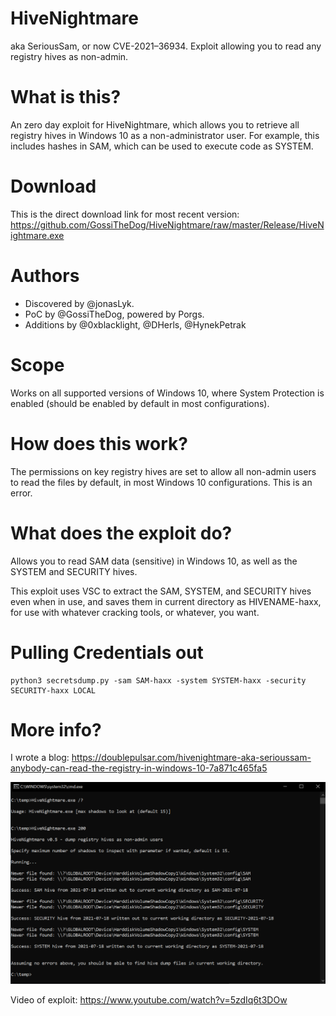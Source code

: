 # HiveNightmare
aka SeriousSam, or now CVE-2021–36934.  Exploit allowing you to read any registry hives as non-admin.

# What is this?
An zero day exploit for HiveNightmare, which allows you to retrieve all registry hives in Windows 10 as a non-administrator user.  For example, this includes hashes in SAM, which can be used to execute code as SYSTEM.

# Download
This is the direct download link for most recent version: https://github.com/GossiTheDog/HiveNightmare/raw/master/Release/HiveNightmare.exe

# Authors 
- Discovered by @jonasLyk.
- PoC by @GossiTheDog, powered by Porgs.
- Additions by @0xblacklight, @DHerls, @HynekPetrak

# Scope
Works on all supported versions of Windows 10, where System Protection is enabled (should be enabled by default in most configurations). 

# How does this work?
The permissions on key registry hives are set to allow all non-admin users to read the files by default, in most Windows 10 configurations.  This is an error.

# What does the exploit do?
Allows you to read SAM data (sensitive) in Windows 10, as well as the SYSTEM and SECURITY hives.

This exploit uses VSC to extract the SAM, SYSTEM, and SECURITY hives even when in use, and saves them in current directory as HIVENAME-haxx, for use with whatever cracking tools, or whatever, you want.

# Pulling Credentials out
```
python3 secretsdump.py -sam SAM-haxx -system SYSTEM-haxx -security SECURITY-haxx LOCAL
```

# More info?
I wrote a blog: https://doublepulsar.com/hivenightmare-aka-serioussam-anybody-can-read-the-registry-in-windows-10-7a871c465fa5

![Alt Image text](screenshot.PNG?raw=true "PoC on Windows 10 21H1 as non-admin")

Video of exploit:
https://www.youtube.com/watch?v=5zdIq6t3DOw
